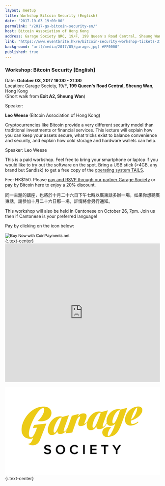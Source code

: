 ```yaml
---
layout: meetup
title: Workshop Bitcoin Security (English)
date: "2017-10-03 19:00:00"
permalink: "/2017-gs-bitcoin-security-en/"
host: Bitcoin Association of Hong Kong
address: Garage Society QRC, 19/F, 199 Queen's Road Central, Sheung Wan, Hong Kong
link: "https://www.eventbrite.hk/e/bitcoin-security-workshop-tickets-37993773399"
background: "url(/media/2017/05/garage.jpg) #FF0000"
published: true
---
```


### Workshop: Bitcoin Security [English]

Date: **October 03, 2017 19:00 - 21:00**     
Location: Garage Society, 19/F, **199 Queen's Road Central, Sheung Wan**, Hong Kong     
(Short walk from **Exit A2, Sheung Wan**)     

Speaker:

**Leo Weese** (Bitcoin Association of Hong Kong)


Cryptocurrencies like Bitcoin provide a very different security model than traditional investments or financial services. This lecture will explain how you can keep your assets secure, what tricks exist to balance convenience and security, and explain how cold storage and hardware wallets can help.

Speaker: Leo Weese

This is a paid workshop. Feel free to bring your smartphone or laptop if you would like to try out the software on the spot. Bring a USB stick (>4GB, any brand but Sandisk) to get a free copy of the [operating system TAILS](https://tails.boum.org/).

Fee: HK$150. Please [pay and RSVP through our partner Garage Society](https://www.eventbrite.hk/e/bitcoin-security-workshop-tickets-37993773399) or pay by Bitcoin here to enjoy a 20% discount.

同一主題的講座，也將於十月二十六日下午七時以廣東話多辦一場，如果你想聽廣東話，請參加十月二十六日那一場，詳情將會另行通知。 

This workshop will also be held in Cantonese on October 26, 7pm. Join us then if Cantonese is your preferred language!

Pay by clicking on the icon below:

<form action="https://www.coinpayments.net/index.php" method="post">
	<input type="hidden" name="cmd" value="_pay_simple">
	<input type="hidden" name="reset" value="1">
	<input type="hidden" name="merchant" value="84ffa7d089e5eefdc9ff75f09f948f80">
	<input type="hidden" name="item_name" value="Garage Society Bitcoin Security Workshop">
	<input type="hidden" name="item_desc" value="Medium of instruction: English">
	<input type="hidden" name="currency" value="HKD">
	<input type="hidden" name="amountf" value="120.00000000">
	<input type="hidden" name="want_shipping" value="0">
	<input type="hidden" name="success_url" value="https://www.bitcoinhk.org/2017-gs-bitcoin-security-en/">
	<input type="hidden" name="cancel_url" value="https://www.bitcoinhk.org/2017-gs-bitcoin-security-en/">
	<input type="image" src="https://www.coinpayments.net/images/pub/buynow-grey.png" alt="Buy Now with CoinPayments.net">
</form>
{:.text-center}

<iframe src="https://www.google.com/maps/embed?pb=!1m18!1m12!1m3!1d3691.8158024621976!2d114.14846525124635!3d22.28496628525968!2m3!1f0!2f0!3f0!3m2!1i1024!2i768!4f13.1!3m3!1m2!1s0x3404007c1a7e34cf%3A0xdd1cc60bfdd911c0!2sGarage+Society+QRC!5e0!3m2!1sen!2s!4v1495723892446" width="100%" height="450" frameborder="0" style="border:0" allowfullscreen></iframe>

[![Garage Society](/media/2017/05/garagesociety.png)](http://www.thegaragesociety.com/)
{:.text-center}
